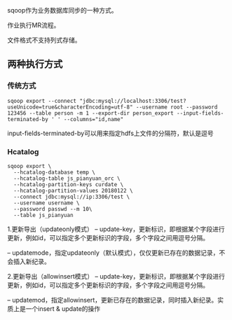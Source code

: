 sqoop作为业务数据库同步的一种方式。

作业执行MR流程。

文件格式不支持列式存储。

## 两种执行方式

### 传统方式
```
sqoop export --connect "jdbc:mysql://localhost:3306/test?useUnicode=true&characterEncoding=utf-8" --username root --password 123456 --table person -m 1 --export-dir person_export --input-fields-terminated-by ' ' --columns="id,name"
```

input-fields-terminated-by可以用来指定hdfs上文件的分隔符，默认是逗号


### Hcatalog
```
sqoop export \
  --hcatalog-database temp \
  --hcatalog-table js_pianyuan_orc \
  --hcatalog-partition-keys curdate \
  --hcatalog-partition-values 20180122 \
  --connect jdbc:mysql://ip:3306/test \
  --username username \
  --password passwd --m 10\
  --table js_pianyuan
```


1.更新导出（updateonly模式）
– update-key，更新标识，即根据某个字段进行更新，例如id，可以指定多个更新标识的字段，多个字段之间用逗号分隔。

– updatemode，指定updateonly（默认模式），仅仅更新已存在的数据记录，不会插入新纪录。

2.更新导出（allowinsert模式）
– update-key，更新标识，即根据某个字段进行更新，例如id，可以指定多个更新标识的字段，多个字段之间用逗号分隔。

– updatemod，指定allowinsert，更新已存在的数据记录，同时插入新纪录。实质上是一个insert & update的操作
